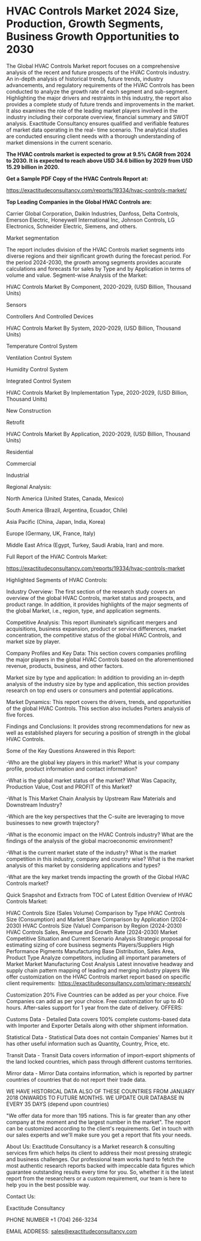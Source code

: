 # HVAC Controls Market 2024 Size, Production, Growth Segments, Business Growth Opportunities to 2030

The Global HVAC Controls Market report focuses on a comprehensive analysis of the recent and future prospects of the HVAC Controls industry. An in-depth analysis of historical trends, future trends, industry advancements, and regulatory requirements of the HVAC Controls has been conducted to analyze the growth rate of each segment and sub-segment. Highlighting the major drivers and restraints in this industry, the report also provides a complete study of future trends and improvements in the market. It also examines the role of the leading market players involved in the industry including their corporate overview, financial summary and SWOT analysis. Exactitude Consultancy ensures qualified and verifiable features of market data operating in the real- time scenario. The analytical studies are conducted ensuring client needs with a thorough understanding of market dimensions in the current scenario.

**The HVAC controls market is expected to grow at 9.5% CAGR from 2024 to 2030. It is expected to reach above USD 34.6 billion by 2029 from USD 15.29 billion in 2020.**

**Get a Sample PDF Copy of the HVAC Controls Report at:**

https://exactitudeconsultancy.com/reports/19334/hvac-controls-market/

**Top Leading Companies in the Global HVAC Controls are:**

Carrier Global Corporation, Daikin Industries, Danfoss, Delta Controls, Emerson Electric, Honeywell International Inc, Johnson Controls, LG Electronics, Schneider Electric, Siemens, and others.

Market segmentation

The report includes division of the HVAC Controls market segments into diverse regions and their significant growth during the forecast period. For the period 2024-2030, the growth among segments provides accurate calculations and forecasts for sales by Type and by Application in terms of volume and value. Segment-wise Analysis of the Market:

HVAC Controls Market By Component, 2020-2029, (USD Billion, Thousand Units)

Sensors

Controllers And Controlled Devices

HVAC Controls Market By System, 2020-2029, (USD Billion, Thousand Units)

Temperature Control System

Ventilation Control System

Humidity Control System

Integrated Control System

HVAC Controls Market By Implementation Type, 2020-2029, (USD Billion, Thousand Units)

New Construction

Retrofit

HVAC Controls Market By Application, 2020-2029, (USD Billion, Thousand Units)

Residential

Commercial

Industrial

Regional Analysis:

North America (United States, Canada, Mexico)

South America (Brazil, Argentina, Ecuador, Chile)

Asia Pacific (China, Japan, India, Korea)

Europe (Germany, UK, France, Italy)

Middle East Africa (Egypt, Turkey, Saudi Arabia, Iran) and more.

Full Report of the HVAC Controls Market:

https://exactitudeconsultancy.com/reports/19334/hvac-controls-market

Highlighted Segments of HVAC Controls:

Industry Overview: The first section of the research study covers an overview of the global HVAC Controls, market status and prospects, and product range. In addition, it provides highlights of the major segments of the global Market, i.e., region, type, and application segments.

Competitive Analysis: This report illuminate’s significant mergers and acquisitions, business expansion, product or service differences, market concentration, the competitive status of the global HVAC Controls, and market size by player.

Company Profiles and Key Data: This section covers companies profiling the major players in the global HVAC Controls based on the aforementioned revenue, products, business, and other factors.

Market size by type and application: In addition to providing an in-depth analysis of the industry size by type and application, this section provides research on top end users or consumers and potential applications.

Market Dynamics: This report covers the drivers, trends, and opportunities of the global HVAC Controls. This section also includes Porters analysis of five forces.

Findings and Conclusions: It provides strong recommendations for new as well as established players for securing a position of strength in the global HVAC Controls.

Some of the Key Questions Answered in this Report:

-Who are the global key players in this market? What is your company profile, product information and contact information?

-What is the global market status of the market? What Was Capacity, Production Value, Cost and PROFIT of this Market?

-What Is This Market Chain Analysis by Upstream Raw Materials and Downstream Industry?

-Which are the key perspectives that the C-suite are leveraging to move businesses to new growth trajectory?

-What is the economic impact on the HVAC Controls industry? What are the findings of the analysis of the global macroeconomic environment?

-What is the current market state of the industry? What is the market competition in this industry, company and country wise? What is the market analysis of this market by considering applications and types?

-What are the key market trends impacting the growth of the Global HVAC Controls market?

Quick Snapshot and Extracts from TOC of Latest Edition Overview of HVAC Controls Market:

HVAC Controls Size (Sales Volume) Comparison by Type
HVAC Controls Size (Consumption) and Market Share Comparison by Application (2024-2030)
HVAC Controls Size (Value) Comparison by Region (2024-2030)
HVAC Controls Sales, Revenue and Growth Rate (2024-2030)
Market Competitive Situation and Current Scenario Analysis
Strategic proposal for estimating sizing of core business segments
Players/Suppliers High Performance Pigments Manufacturing Base Distribution, Sales Area, Product Type
Analyze competitors, including all important parameters of Market
Market Manufacturing Cost Analysis
Latest innovative headway and supply chain pattern mapping of leading and merging industry players
We offer customization on the HVAC Controls market report based on specific client requirements:  https://exactitudeconsultancy.com/primary-research/

Customization 20%
Five Countries can be added as per your choice.
Five Companies can add as per your choice.
Free customization for up to 40 hours.
After-sales support for 1 year from the date of delivery.
OFFERS:

Customs Data - Detailed Data covers 100% complete customs-based data with Importer and Exporter Details along with other shipment information.

Statistical Data - Statistical Data does not contain Companies' Names but it has other useful information such as Quantity, Country, Price, etc.

Transit Data - Transit Data covers information of import-export shipments of the land locked countries, which pass through different customs territories.

Mirror data - Mirror Data contains information, which is reported by partner countries of countries that do not report their trade data.

WE HAVE HISTORICAL DATA ALSO OF THESE COUNTRIES FROM JANUARY 2018 ONWARDS TO FUTURE MONTHS. WE UPDATE OUR DATABASE IN EVERY 35 DAYS (depend upon countries)

"We offer data for more than 195 nations. This is far greater than any other company at the moment and the largest number in the market". The report can be customized according to
the client's requirements. Get in touch with our sales experts and we'll make sure you get a report that fits your needs.

About Us:
Exactitude Consultancy is a Market research & consulting services firm which helps its client to address their most pressing strategic and business challenges. Our professional team works hard to fetch the most authentic research reports backed with impeccable data figures which guarantee outstanding results every time for you. So, whether it is the latest report from the researchers or a custom requirement, our team is here to help you in the best possible way.

Contact Us:

Exactitude Consultancy

PHONE NUMBER +1 (704) 266-3234

EMAIL ADDRESS: sales@exactitudeconsultancy.com
